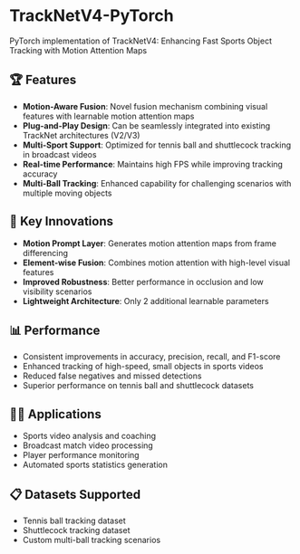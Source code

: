 # TrackNetV4-PyTorch

PyTorch implementation of TrackNetV4: Enhancing Fast Sports Object Tracking with Motion Attention Maps

## 🏆 Features

- **Motion-Aware Fusion**: Novel fusion mechanism combining visual features with learnable motion attention maps
- **Plug-and-Play Design**: Can be seamlessly integrated into existing TrackNet architectures (V2/V3)
- **Multi-Sport Support**: Optimized for tennis ball and shuttlecock tracking in broadcast videos
- **Real-time Performance**: Maintains high FPS while improving tracking accuracy
- **Multi-Ball Tracking**: Enhanced capability for challenging scenarios with multiple moving objects

## 🚀 Key Innovations

- **Motion Prompt Layer**: Generates motion attention maps from frame differencing
- **Element-wise Fusion**: Combines motion attention with high-level visual features
- **Improved Robustness**: Better performance in occlusion and low visibility scenarios
- **Lightweight Architecture**: Only 2 additional learnable parameters

## 📊 Performance

- Consistent improvements in accuracy, precision, recall, and F1-score
- Enhanced tracking of high-speed, small objects in sports videos
- Reduced false negatives and missed detections
- Superior performance on tennis ball and shuttlecock datasets

## 🏃‍♂️ Applications

- Sports video analysis and coaching
- Broadcast match video processing
- Player performance monitoring
- Automated sports statistics generation

## 📋 Datasets Supported

- Tennis ball tracking dataset
- Shuttlecock tracking dataset
- Custom multi-ball tracking scenarios